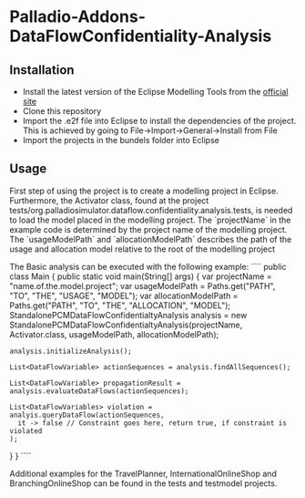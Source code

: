 # Palladio-Addons-DataFlowConfidentiality-Analysis
## Installation
- Install the latest version of the Eclipse Modelling Tools from the [official site](https://www.eclipse.org/downloads/packages/)
- Clone this repository
- Import the .e2f file into Eclipse to install the dependencies of the project. This is achieved by going to File->Import->General->Install from File
- Import the projects in the bundels folder into Eclipse

## Usage
First step of using the project is to create a modelling project in Eclipse.
Furthermore, the Activator class, found at the project tests/org.palladiosimulator.dataflow.confidentiality.analysis.tests, is needed to load the model placed in the modelling project.
The ´projectName´ in the example code is determined by the project name of the modelling project.
The ´usageModelPath´ and ´allocationModelPath´ describes the path of the usage and allocation model relative to the root of the modelling project

The Basic analysis can be executed with the following example:
´´´´
public class Main {
  public static void main(String[] args) {
    var projectName = "name.of.the.model.project";
    var usageModelPath = Paths.get("PATH", "TO", "THE", "USAGE", "MODEL");
    var allocationModelPath = Paths.get("PATH", "TO", "THE", "ALLOCATION", "MODEL");
    StandalonePCMDataFlowConfidentialtyAnalysis analysis = new StandalonePCMDataFlowConfidentialtyAnalysis(projectName, Activator.class, usageModelPath, allocationModelPath);

    analysis.initializeAnalysis();

    List<DataFlowVariable> actionSequences = analysis.findAllSequences();

    List<DataFlowVariable> propagationResult = analysis.evaluateDataFlows(actionSequences);

    List<DataFlowVariables> violation = analyis.queryDataFlow(actionSequences, 
      it -> false // Constraint goes here, return true, if constraint is violated
    );
  }
}
´´´´

Additional examples for the TravelPlanner, InternationalOnlineShop and BranchingOnlineShop can be found in the tests and testmodel projects.
